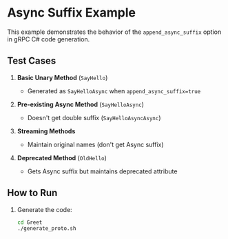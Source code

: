 # Async Suffix Example

This example demonstrates the behavior of the `append_async_suffix` option in gRPC C# code generation.

## Test Cases

1. **Basic Unary Method** (`SayHello`)
   - Generated as `SayHelloAsync` when `append_async_suffix=true`

2. **Pre-existing Async Method** (`SayHelloAsync`)
   - Doesn't get double suffix (`SayHelloAsyncAsync`)

3. **Streaming Methods**
   - Maintain original names (don't get Async suffix)

4. **Deprecated Method** (`OldHello`)
   - Gets Async suffix but maintains deprecated attribute

## How to Run

1. Generate the code:
   ```bash
   cd Greet
   ./generate_proto.sh